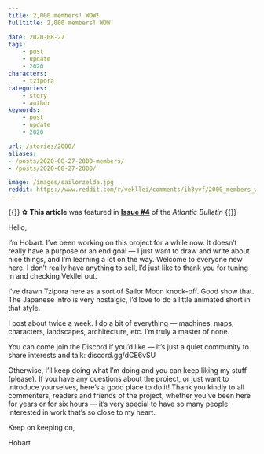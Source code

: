 ```yaml
---
title: 2,000 members! WOW!
fulltitle: 2,000 members! WOW!

date: 2020-08-27
tags:
    - post
    - update
    - 2020
characters:
    - tzipora
categories:
    - story
    - author
keywords:
    - post
    - update
    - 2020

url: /stories/2000/
aliases:
- /posts/2020-08-27-2000-members/
- /posts/2020-08-27-2000/

image: /images/sailorzelda.jpg
reddit: https://www.reddit.com/r/vekllei/comments/ih3yvf/2000_members_wow/
---
```

{{<note story>}}
✿ **This article** was featured in [**Issue #4**](/news/bulletin/2020/4) of the *Atlantic Bulletin*
{{</note>}}

Hello,

I’m Hobart. I’ve been working on this project for a while now. It doesn’t really have a purpose or an end goal — I just want to draw and write about nice things, and I’m learning a lot on the way.
Welcome to everyone new here. I don’t really have anything to sell, I’d just like to thank you for tuning in and checking Vekllei out.

I’ve drawn Tzipora here as a sort of Sailor Moon knock-off. Good show that. The Japanese intro is very nostalgic, I’d love to do a little animated short in that style.

I post about twice a week. I do a bit of everything — machines, maps, characters, landscapes, architecture, etc. I’m truly a master of none.

You can come join the Discord if you’d like — it’s just a quiet community to share interests and talk: discord.gg/dCE6vSU

Otherwise, I’ll keep doing what I’m doing and you can keep liking my stuff (please). If you have any questions about the project, or just want to introduce yourselves, here’s a good place to do it!
Thank you kindly to all commenters, readers and friends of the project, whether you’ve been here for years or for six hours — it’s very special to have so many people interested in work that’s so close to my heart.

Keep on keeping on,

Hobart
